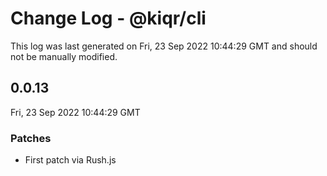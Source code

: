 # Change Log - @kiqr/cli

This log was last generated on Fri, 23 Sep 2022 10:44:29 GMT and should not be manually modified.

## 0.0.13

Fri, 23 Sep 2022 10:44:29 GMT

### Patches

- First patch via Rush.js
